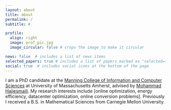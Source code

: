```yaml
---
layout: about
title: about
permalink: /
subtitle: #

profile:
  align: right
  image: prof_pic.jpg
  image_circular: false # crops the image to make it circular

news: false  # includes a list of news items
selected_papers: true # includes a list of papers marked as "selected={true}"
social: true  # includes social icons at the bottom of the page
---
```


I am a PhD candidate at the [Manning College of Information and Computer Sciences](https://cics.umass.edu) at University of Massachusetts Amherst, advised by [Mohammad Hajiesmaili](https://groups.cs.umass.edu/hajiesmaili/).  My research interests include [online optimization, energy efficiency, datacenter optimization, online conversion problems].  Previously I received a B.S. in Mathematical Sciences from Carnegie Mellon University.

<!-- Put your address / P.O. box / other info right below your picture. You can also disable any these elements by editing `profile` property of the YAML header of your `_pages/about.md`. Edit `_bibliography/papers.bib` and Jekyll will render your [publications page](/al-folio/publications/) automatically.

Link to your social media connections, too. This theme is set up to use [Font Awesome icons](http://fortawesome.github.io/Font-Awesome/) and [Academicons](https://jpswalsh.github.io/academicons/), like the ones below. Add your Facebook, Twitter, LinkedIn, Google Scholar, or just disable all of them. -->
